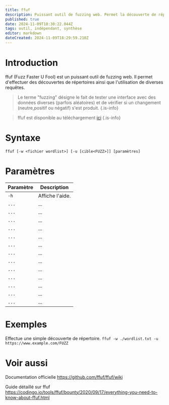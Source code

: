 ```yaml
---
title: ffuf
description: Puissant outil de fuzzing web. Permet la découverte de répertoires, et l'utilisation de diverses requêtes.
published: true
date: 2024-11-09T18:30:22.044Z
tags: outil, indépendant, synthèse
editor: markdown
dateCreated: 2024-11-09T18:29:59.210Z
---
```


# Introduction

ffuf (Fuzz Faster U Fool) est un puissant outil de fuzzing web. Il permet d'effectuer des découvertes de répertoires ainsi que l'utilisation de diverses requêtes.

> Le terme "fuzzing" désigne le fait de tester une interface avec des données diverses (parfois aléatoires) et de vérifier si un changement (neutre,positif ou négatif) s'est produit.
{.is-info}

> ffuf est disponible au téléchargement [ici](https://github.com/ffuf/ffuf)
{.is-info}

# Syntaxe

`ffuf [-w <fichier wordlist>] [-u [cible<FUZZ>]] [paramètres]`

# Paramètres

| Paramètre | Description |
| --------- | ----------- |
| `-h`     | Affiche l'aide.         |
| `...`     | ...         |
| `...`     | ...         |
| `...`     | ...         |
| `...`     | ...         |
| `...`     | ...         |
| `...`     | ...         |
| `...`     | ...         |
| `...`     | ...         |
| `...`     | ...         |
| `...`     | ...         |
| `...`     | ...         |
| `...`     | ...         |
| `...`     | ...         |

# Exemples

Effectue une simple découverte de répertoire.
`ffuf -w ./wordlist.txt -u https://www.example.com/FUZZ`

# Voir aussi

Documentation officielle
https://github.com/ffuf/ffuf/wiki

Guide détaillé sur ffuf
https://codingo.io/tools/ffuf/bounty/2020/09/17/everything-you-need-to-know-about-ffuf.html